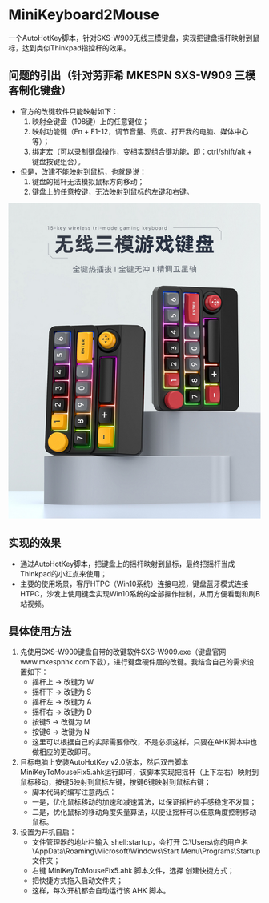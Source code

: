 # MiniKeyboard2Mouse
一个AutoHotKey脚本，针对SXS-W909无线三模键盘，实现把键盘摇杆映射到鼠标，达到类似Thinkpad指控杆的效果。

## 问题的引出（针对劳菲希 MKESPN SXS-W909 三模客制化键盘）
- 官方的改键软件只能映射如下：
	1. 映射全键盘（108键）上的任意键位；
	2. 映射功能键（Fn + F1-12，调节音量、亮度、打开我的电脑、媒体中心等）；
	3. 绑定宏（可以录制键盘操作，变相实现组合键功能，即：ctrl/shift/alt + 键盘按键组合）。
- 但是，改建不能映射到鼠标，也就是说：
	1. 键盘的摇杆无法模拟鼠标方向移动；
	2. 键盘上的任意按键，无法映射到鼠标的左键和右键。

![键盘图片](images/sxs-w909.jpg)

## 实现的效果
- 通过AutoHotKey脚本，把键盘上的摇杆映射到鼠标，最终把摇杆当成Thinkpad的小红点来使用；
- 主要的使用场景，客厅HTPC（Win10系统）连接电视，键盘蓝牙模式连接HTPC，沙发上使用键盘实现Win10系统的全部操作控制，从而方便看剧和刷B站视频。

## 具体使用方法
1. 先使用SXS-W909键盘自带的改键软件SXS-W909.exe（键盘官网www.mkespnhk.com下载），进行键盘硬件层的改键。我结合自己的需求设置如下：
	- 摇杆上 -> 改键为 W
	- 摇杆下 -> 改键为 S
	- 摇杆左 -> 改键为 A
	- 摇杆右 -> 改键为 D
	- 按键5  -> 改键为 M
	- 按键6  -> 改键为 N
	- 这里可以根据自己的实际需要修改，不是必须这样，只要在AHK脚本中也做相应的更改即可。
2. 目标电脑上安装AutoHotKey v2.0版本，然后双击脚本MiniKeyToMouseFix5.ahk运行即可，该脚本实现把摇杆（上下左右）映射到鼠标移动，按键5映射到鼠标左键，按键6键映射到鼠标右键；
	- 脚本代码的编写注意两点：
	- 一是，优化鼠标移动的加速和减速算法，以保证摇杆的手感稳定不发飘；
	- 二是，优化鼠标的移动角度矢量算法，以便让摇杆可以任意角度控制移动鼠标。
3. 设置为开机自启：
	- 文件管理器的地址栏输入 shell:startup，会打开 C:\Users\你的用户名\AppData\Roaming\Microsoft\Windows\Start Menu\Programs\Startup 文件夹；
	- 右键 MiniKeyToMouseFix5.ahk 脚本文件，选择 创建快捷方式；
	- 把快捷方式拖入启动文件夹；
	- 这样，每次开机都会自动运行该 AHK 脚本。
